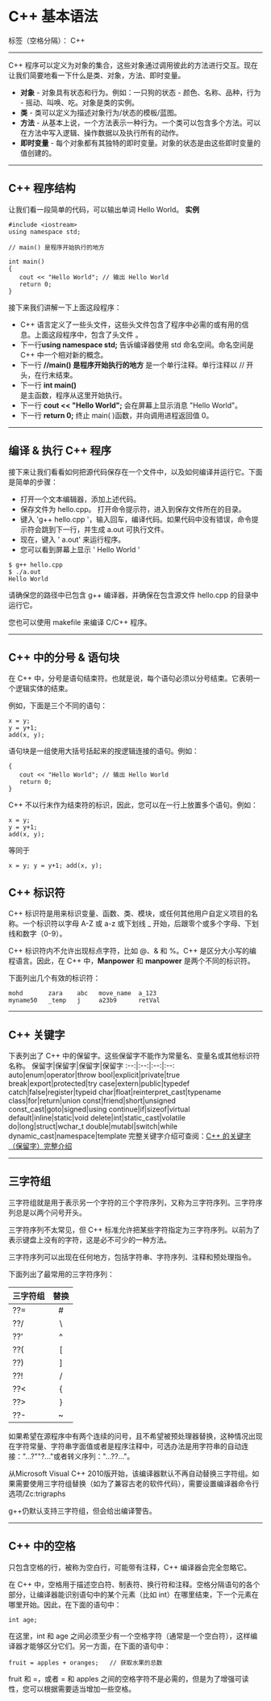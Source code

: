 ﻿# C++ 基本语法

标签（空格分隔）： C++

----------
C++ 程序可以定义为对象的集合，这些对象通过调用彼此的方法进行交互。现在让我们简要地看一下什么是类、对象，方法、即时变量。

 - **对象** - 对象具有状态和行为。例如：一只狗的状态 - 颜色、名称、品种，行为 - 摇动、叫唤、吃。对象是类的实例。
 - **类** - 类可以定义为描述对象行为/状态的模板/蓝图。
 - **方法** - 从基本上说，一个方法表示一种行为。一个类可以包含多个方法。可以在方法中写入逻辑、操作数据以及执行所有的动作。
 - **即时变量** - 每个对象都有其独特的即时变量。对象的状态是由这些即时变量的值创建的。


----------
## C++ 程序结构 ##
让我们看一段简单的代码，可以输出单词 Hello World。
**实例**
```
#include <iostream>
using namespace std;
 
// main() 是程序开始执行的地方
 
int main()
{
   cout << "Hello World"; // 输出 Hello World
   return 0;
}
```
接下来我们讲解一下上面这段程序：

 - C++ 语言定义了一些头文件，这些头文件包含了程序中必需的或有用的信息。上面这段程序中，包含了头文件 **<iostream>**。 
 - 下一行**using namespace std;** 告诉编译器使用 std 命名空间。命名空间是 C++ 中一个相对新的概念。
 - 下一行 **//main() 是程序开始执行的地方** 是一个单行注释。单行注释以 // 开头，在行末结束。  
 - 下一行 **int main()**   
   是主函数，程序从这里开始执行。  
 - 下一行 **cout << "Hello World";** 会在屏幕上显示消息 "Hello World"。
 - 下一行 **return 0;** 终止 main( )函数，并向调用进程返回值 0。


----------
## 编译 & 执行 C++ 程序 ##
接下来让我们看看如何把源代码保存在一个文件中，以及如何编译并运行它。下面是简单的步骤：

 - 打开一个文本编辑器，添加上述代码。 
 - 保存文件为 hello.cpp。 打开命令提示符，进入到保存文件所在的目录。 
 - 键入 'g++ hello.cpp '，输入回车，编译代码。如果代码中没有错误，命令提示符会跳到下一行，并生成 a.out 可执行文件。
 - 现在，键入 '    a.out' 来运行程序。
 - 您可以看到屏幕上显示 ' Hello World '
```
$ g++ hello.cpp
$ ./a.out
Hello World
```
请确保您的路径中已包含 g++ 编译器，并确保在包含源文件 hello.cpp 的目录中运行它。

您也可以使用 makefile 来编译 C/C++ 程序。


----------
## C++ 中的分号 & 语句块 ##
在 C++ 中，分号是语句结束符。也就是说，每个语句必须以分号结束。它表明一个逻辑实体的结束。

例如，下面是三个不同的语句：
```
x = y;
y = y+1;
add(x, y);
```
语句块是一组使用大括号括起来的按逻辑连接的语句。例如：
```
{
   cout << "Hello World"; // 输出 Hello World
   return 0;
}
```
C++ 不以行末作为结束符的标识，因此，您可以在一行上放置多个语句。例如：
```
x = y;
y = y+1;
add(x, y);
```
等同于
```
x = y; y = y+1; add(x, y);
```
## C++ 标识符 ##
C++ 标识符是用来标识变量、函数、类、模块，或任何其他用户自定义项目的名称。一个标识符以字母 A-Z 或 a-z 或下划线 _ 开始，后跟零个或多个字母、下划线和数字（0-9）。

C++ 标识符内不允许出现标点字符，比如 @、& 和 %。C++ 是区分大小写的编程语言。因此，在 C++ 中，**Manpower** 和 **manpower** 是两个不同的标识符。

下面列出几个有效的标识符：

    mohd       zara    abc   move_name  a_123
    myname50   _temp   j     a23b9      retVal


----------
## C++ 关键字 ##
下表列出了 C++ 中的保留字。这些保留字不能作为常量名、变量名或其他标识符名称。
保留字|保留字|保留字|保留字
:--:|:--:|:--:|:--:
auto|enum|operator|throw
bool|explicit|private|true
break|export|protected|try
case|extern|public|typedef
catch|false|register|typeid
char|float|reinterpret_cast|typename
class|for|return|union
const|friend|short|unsigned
const_cast|goto|signed|using
continue|if|sizeof|virtual
default|inline|static|void
delete|int|static_cast|volatile
do|long|struct|wchar_t
double|mutabl|switch|while
dynamic_cast|namespace|template
完整关键字介绍可查阅：[C++ 的关键字（保留字）完整介绍][1]


----------
## 三字符组 ##
三字符组就是用于表示另一个字符的三个字符序列，又称为三字符序列。三字符序列总是以两个问号开头。

三字符序列不太常见，但 C++ 标准允许把某些字符指定为三字符序列。以前为了表示键盘上没有的字符，这是必不可少的一种方法。

三字符序列可以出现在任何地方，包括字符串、字符序列、注释和预处理指令。

下面列出了最常用的三字符序列：

三字符组|替换
--|:--:
??=	|#
??/	|\
??'	|^
??(	|[
??)	|]
??!	|/|
??<	|{
??>	|}
??-	|~

如果希望在源程序中有两个连续的问号，且不希望被预处理器替换，这种情况出现在字符常量、字符串字面值或者是程序注释中，可选办法是用字符串的自动连接："...?""?..."或者转义序列："...?\?..."。

从Microsoft Visual C++ 2010版开始，该编译器默认不再自动替换三字符组。如果需要使用三字符组替换（如为了兼容古老的软件代码），需要设置编译器命令行选项/Zc:trigraphs

g++仍默认支持三字符组，但会给出编译警告。


----------
## C++ 中的空格 ##
只包含空格的行，被称为空白行，可能带有注释，C++ 编译器会完全忽略它。

在 C++ 中，空格用于描述空白符、制表符、换行符和注释。空格分隔语句的各个部分，让编译器能识别语句中的某个元素（比如 int）在哪里结束，下一个元素在哪里开始。因此，在下面的语句中：
```
int age;
```
在这里，int 和 age 之间必须至少有一个空格字符（通常是一个空白符），这样编译器才能够区分它们。另一方面，在下面的语句中：
```
fruit = apples + oranges;   // 获取水果的总数
```
fruit 和 =，或者 = 和 apples 之间的空格字符不是必需的，但是为了增强可读性，您可以根据需要适当增加一些空格。

[1]: https://www.runoob.com/w3cnote/cpp-keyword-intro.html
